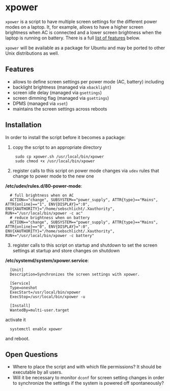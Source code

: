 # xpower
`xpower` is a script to have multiple screen settings for the different power modes on a laptop.
It, for example, allows to have a higher screen brightness when AC is connected and a lower screen brightness when the laptop is running on battery.
There is a full [list of features](#features) below.

`xpower` will be available as a package for Ubuntu and may be ported to other Unix distributions as well.

## Features

* allows to define screen settings per power mode (AC, battery) including
 * backlight brightness (managed via `xbacklight`)
 * screen idle delay (managed via `gsettings`)
 * screen dimming flag (managed via `gsettings`)
 * DPMS (managed via `xset`)
* maintains the screen settings across reboots

## Installation

In order to install the script before it becomes a package:

1. copy the script to an appropriate directory
  
        sudo cp xpower.sh /usr/local/bin/xpower
        sudo chmod +x /usr/local/bin/xpower

2. register calls to this script on power mode changes via `udev` rules that change to power mode to the new one

  **/etc/udev/rules.d/80-power-mode**:
  
      # full brightness when on AC
      ACTION=="change", SUBSYSTEM=="power_supply", ATTR{type}=="Mains", ATTR{online}=="1", ENV{DISPLAY}=":0", ENV{XAUTHORITY}="/home/sebschlicht/.Xauthority", RUN+="/usr/local/bin/xpower -c ac"
      # reduce brightness when on battery
      ACTION=="change", SUBSYSTEM=="power_supply", ATTR{type}=="Mains", ATTR{online}=="0", ENV{DISPLAY}=":0", ENV{XAUTHORITY}="/home/sebschlicht/.Xauthority", RUN+="/usr/local/bin/xpower -c battery"

3. register calls to this script on startup and shutdown to set the screen settings at startup and store changes on shutdown
  
  **/etc/systemd/system/xpower.service**:

      [Unit]
      Description=Synchronizes the screen settings with xpower.
      
      [Service]
      Type=oneshot
      ExecStart=/usr/local/bin/xpower
      ExecStop=/usr/local/bin/xpower -u
      
      [Install]
      WantedBy=multi-user.target
  
  activate it
  
      systemctl enable xpower
  
  and reboot.

## Open Questions

* Where to place the script and with which file permissions? It should be executable by all users.
* Will it be necessary to monitor `dconf` for screen setting changes in order to synchronize the settings if the system is powered off spontaneously?

